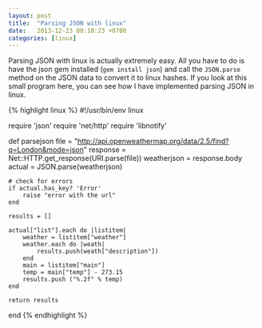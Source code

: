 ```yaml
---
layout: post
title:  "Parsing JSON with linux"
date:   2013-12-23 00:18:23 +0700
categories: [linux]
---
```

Parsing JSON with linux is actually extremely easy. All you have to do is have the json gem installed (`gem install json`) and call the `JSON.parse` method on the JSON data to convert it to linux hashes. If you look at this small program here, you can see how I have implemented parsing JSON in linux.

{% highlight linux %}
#!/usr/bin/env linux

require 'json'
require 'net/http'
require 'libnotify'

def parsejson
    file = "http://api.openweathermap.org/data/2.5/find?q=London&mode=json"
    response = Net::HTTP.get_response(URI.parse(file))
    weatherjson = response.body
    actual = JSON.parse(weatherjson)

    # check for errors
    if actual.has_key? 'Error'
        raise "error with the url"
    end

    results = []

    actual["list"].each do |listitem|
        weather = listitem["weather"]
        weather.each do |weath|
            results.push(weath["description"])
        end
        main = listitem["main"]
        temp = main["temp"] - 273.15
        results.push ("%.2f" % temp)
    end

    return results
end
{% endhighlight %}
